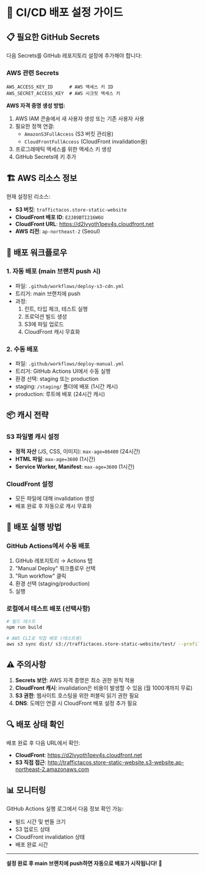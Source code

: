 # 🚀 CI/CD 배포 설정 가이드

## 📋 필요한 GitHub Secrets

다음 Secrets를 GitHub 레포지토리 설정에 추가해야 합니다:

### AWS 관련 Secrets
```
AWS_ACCESS_KEY_ID      # AWS 액세스 키 ID
AWS_SECRET_ACCESS_KEY  # AWS 시크릿 액세스 키
```

**AWS 자격 증명 생성 방법:**
1. AWS IAM 콘솔에서 새 사용자 생성 또는 기존 사용자 사용
2. 필요한 정책 연결:
   - `AmazonS3FullAccess` (S3 버킷 관리용)
   - `CloudFrontFullAccess` (CloudFront invalidation용)
3. 프로그래매틱 액세스를 위한 액세스 키 생성
4. GitHub Secrets에 키 추가

## 🏗️ AWS 리소스 정보

현재 설정된 리소스:
- **S3 버킷**: `traffictacos.store-static-website`
- **CloudFront 배포 ID**: `E2J89BTI216W6U`
- **CloudFront URL**: https://d2lvyoth1pev4s.cloudfront.net
- **AWS 리전**: `ap-northeast-2` (Seoul)

## 🔄 배포 워크플로우

### 1. 자동 배포 (main 브랜치 push 시)
- 파일: `.github/workflows/deploy-s3-cdn.yml`
- 트리거: main 브랜치에 push
- 과정:
  1. 린트, 타입 체크, 테스트 실행
  2. 프로덕션 빌드 생성
  3. S3에 파일 업로드
  4. CloudFront 캐시 무효화

### 2. 수동 배포
- 파일: `.github/workflows/deploy-manual.yml`
- 트리거: GitHub Actions UI에서 수동 실행
- 환경 선택: staging 또는 production
- staging: `/staging/` 폴더에 배포 (1시간 캐시)
- production: 루트에 배포 (24시간 캐시)

## 📦 캐시 전략

### S3 파일별 캐시 설정
- **정적 자산** (JS, CSS, 이미지): `max-age=86400` (24시간)
- **HTML 파일**: `max-age=3600` (1시간)
- **Service Worker, Manifest**: `max-age=3600` (1시간)

### CloudFront 설정
- 모든 파일에 대해 invalidation 생성
- 배포 완료 후 자동으로 캐시 무효화

## 🚀 배포 실행 방법

### GitHub Actions에서 수동 배포
1. GitHub 레포지토리 → Actions 탭
2. "Manual Deploy" 워크플로우 선택
3. "Run workflow" 클릭
4. 환경 선택 (staging/production)
5. 실행

### 로컬에서 테스트 배포 (선택사항)
```bash
# 빌드 테스트
npm run build

# AWS CLI로 직접 배포 (테스트용)
aws s3 sync dist/ s3://traffictacos.store-static-website/test/ --profile tacos
```

## ⚠️ 주의사항

1. **Secrets 보안**: AWS 자격 증명은 최소 권한 원칙 적용
2. **CloudFront 캐시**: invalidation은 비용이 발생할 수 있음 (월 1000개까지 무료)
3. **S3 권한**: 웹사이트 호스팅을 위한 퍼블릭 읽기 권한 필요
4. **DNS**: 도메인 연결 시 CloudFront 배포 설정 추가 필요

## 🔍 배포 상태 확인

배포 완료 후 다음 URL에서 확인:
- **CloudFront**: https://d2lvyoth1pev4s.cloudfront.net
- **S3 직접 접근**: http://traffictacos.store-static-website.s3-website.ap-northeast-2.amazonaws.com

## 📊 모니터링

GitHub Actions 실행 로그에서 다음 정보 확인 가능:
- 빌드 시간 및 번들 크기
- S3 업로드 상태
- CloudFront invalidation 상태
- 배포 완료 시간

---

**설정 완료 후 main 브랜치에 push하면 자동으로 배포가 시작됩니다!** 🎉